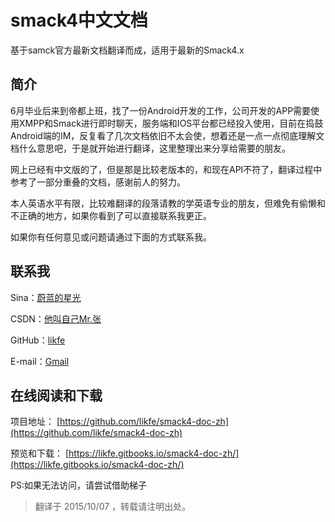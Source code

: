 # smack4中文文档
基于samck官方最新文档翻译而成，适用于最新的Smack4.x

## 简介
6月毕业后来到帝都上班，找了一份Android开发的工作，公司开发的APP需要使用XMPP和Smack进行即时聊天，服务端和IOS平台都已经投入使用，目前在捣鼓Android端的IM，反复看了几次文档依旧不太会使，想着还是一点一点彻底理解文档什么意思吧，于是就开始进行翻译，这里整理出来分享给需要的朋友。

网上已经有中文版的了，但是那是比较老版本的，和现在API不符了，翻译过程中参考了一部分重叠的文档，感谢前人的努力。

本人英语水平有限，比较难翻译的段落请教的学英语专业的朋友，但难免有偷懒和不正确的地方，如果你看到了可以直接联系我更正。


如果你有任何意见或问题请通过下面的方式联系我。
## 联系我
Sina：[蔚蓝的星光](http://weibo.com/zyansen)

CSDN：[他叫自己Mr.张](http://blog.csdn.net/ys743276112)

GitHub：[likfe](https://github.com/likfe)

E-mail：[Gmail](mailto:cafexiaoting@gmail.com)

## 在线阅读和下载
项目地址：
[https://github.com/likfe/smack4-doc-zh](https://github.com/likfe/smack4-doc-zh)

预览和下载：
[https://likfe.gitbooks.io/smack4-doc-zh/](https://likfe.gitbooks.io/smack4-doc-zh/)

PS:如果无法访问，请尝试借助梯子

>翻译于 2015/10/07 ，转载请注明出处。
